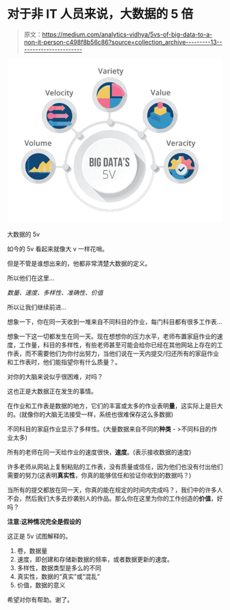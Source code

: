 # 对于非 IT 人员来说，大数据的 5 倍

> 原文：<https://medium.com/analytics-vidhya/5vs-of-big-data-to-a-non-it-person-c498f8b56c86?source=collection_archive---------13----------------------->

![](img/0221d04fbed2dc1a8a172c2a1d700816.png)

大数据的 5v

如今的 5v 看起来就像大 v 一样花哨。

但是不管是谁想出来的，他都非常清楚大数据的定义。

所以他们在这里…

*数量、速度、多样性、准确性、价值*

所以让我们继续前进…

想象一下，你在同一天收到一堆来自不同科目的作业，每门科目都有很多工作表…

想象一下这一切都发生在同一天。现在想想你的压力水平，老师布置家庭作业的速度，工作量，科目的多样性，有些老师甚至可能会给你已经在其他网站上存在的工作表，而不需要他们为你付出努力，当他们说在一天内提交/归还所有的家庭作业和工作表时，他们能指望你有什么质量？。

对你的大脑来说似乎很困难，对吗？

这也正是大数据正在发生的事情。

在作业和工作表是数据的地方，它们的丰富或太多的作业表明**量**，这实际上是巨大的。(就像你的大脑无法接受一样，系统也很难保存这么多数据)

不同科目的家庭作业显示了多样性。(大量数据来自不同的**种类** - >不同科目的作业太多)

所有的老师在同一天给作业的速度很快，**速度**。(表示接收数据的速度)

许多老师从网站上复制粘贴的工作表，没有质量或信任，因为他们也没有付出他们需要的努力(这表明**真实性**，你真的能够信任和验证你收到的数据吗？)

当所有的提交都放在同一天，你真的能在规定的时间内完成吗？，我们中的许多人不会，然后我们大多去抄袭别人的作品。那么你在这里为你的工作创造的**价值**，好吗？

**注意:这种情况完全是假设的**

这正是 5v 试图解释的。

1.  卷，数据量
2.  速度，即创建和存储新数据的频率，或者数据更新的速度。
3.  多样性，数据类型是多么的不同
4.  真实性，数据的“真实”或“混乱”
5.  价值，数据的意义

希望对你有帮助。谢了。